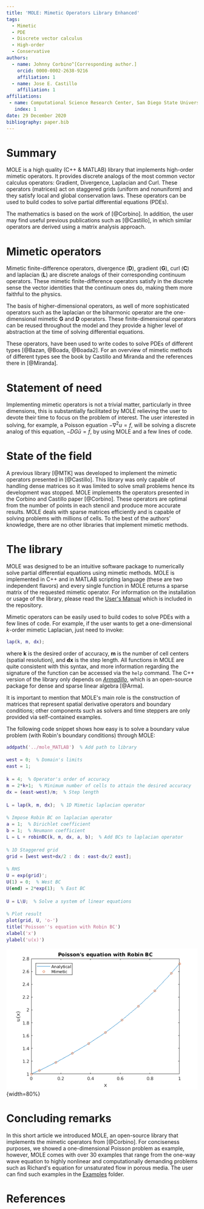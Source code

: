 ```yaml
---
title: 'MOLE: Mimetic Operators Library Enhanced'
tags:
  - Mimetic
  - PDE
  - Discrete vector calculus
  - High-order
  - Conservative
authors:
  - name: Johnny Corbino^[Corresponding author.]
    orcid: 0000-0002-2638-9216
    affiliation: 1
  - name: Jose E. Castillo
    affiliation: 1
affiliations:
 - name: Computational Science Research Center, San Diego State University, 5500 Campanile Dr, San Diego, California, 92182.
   index: 1
date: 29 December 2020
bibliography: paper.bib
---
```


# Summary

MOLE is a high quality (C++ & MATLAB) library that implements high-order mimetic operators. It provides discrete analogs of the most common vector calculus operators: Gradient, Divergence, Laplacian and Curl. These operators (matrices) act on staggered grids (uniform and nonuniform) and they satisfy local and global conservation laws. These operators can be used to build codes to solve partial differential equations (PDEs).

The mathematics is based on the work of [@Corbino]. In addition, the user may find useful previous publications such as [@Castillo], in which similar operators are derived using a matrix analysis approach.

# Mimetic operators

Mimetic finite-difference operators, divergence (**D**), gradient (**G**), curl (**C**) and laplacian (**L**) are discrete analogs of their corresponding continuum operators. These mimetic finite-difference operators satisfy in the discrete sense the vector identities that the continuum ones do, making them more faithful to the physics.

The basis of higher-dimensional operators, as well of more sophisticated operators such as the laplacian or the biharmonic operator are the one-dimensional mimetic **G** and **D** operators. These finite-dimensional operators can be reused throughout the model and they provide a higher level of abstraction at the time of solving differential equations.

These operators, have been used to write codes to solve PDEs of different types [@Bazan, @Boada, @Boada2]. For an overview of mimetic methods of different types see the book by Castillo and Miranda and the references there in [@Miranda].

# Statement of need

Implementing mimetic operators is not a trivial matter, particularly in three dimensions,  this is substantially facilitated by MOLE relieving the user to devote their time to focus on the problem of interest. The user interested in solving, for example, a Poisson equation  $-\nabla^2 u = f$, will be solving a discrete analog of this equation, $-DG\bar{u} = \bar{f}$, by using MOLE and a few lines of code.

# State of the field

A previous library [@MTK] was developed to implement the mimetic operators presented in [@Castillo]. This library was only capable of handling dense matrices so it was limited to solve small problems hence its development was stopped. MOLE implements the operators presented in the Corbino and Castillo paper [@Corbino]. These  operators are optimal from the number of points in each stencil and produce more accurate results. MOLE deals with sparse matrices efficiently and is capable of solving problems with millions of cells. To the best of the authors' knowledge, there are no other libraries that implement mimetic methods.

# The library

MOLE was designed to be an intuitive software package to numerically solve partial differential equations using mimetic methods. MOLE is implemented in C++ and in MATLAB scripting language (these are two independent flavors) and every single function in MOLE returns a sparse matrix of the requested mimetic operator. For information on the installation or usage of the library, please read the [User's Manual](https://github.com/jcorbino/mole/blob/master/MOLE%20User's%20Manual%20(MATLAB%20version).pdf) which is included in the repository.

Mimetic operators can be easily used to build codes to solve PDEs with a few lines of code. For example, if the user wants to get a one-dimensional *k*-order mimetic Laplacian, just need to invoke:
```matlab
lap(k, m, dx);
```
where **k** is the desired order of accuracy, **m** is the number of cell centers (spatial resolution), and **dx** is the step length. All functions in MOLE are quite consistent with this syntax, and more information regarding the signature of the function can be accessed via the ```help``` command. The C++ version of the library only depends on [*Armadillo*](http://arma.sourceforge.net/), which is an open-source package for dense and sparse linear algebra [@Arma].

It is important to mention that MOLE's main role is the construction of matrices that represent spatial derivative operators and boundary conditions; other components such as solvers and time steppers are only provided via self-contained examples.

The following code snippet shows how easy is to solve a boundary value problem (with Robin's boundary conditions) through MOLE:
```matlab
addpath('../mole_MATLAB')  % Add path to library

west = 0;  % Domain's limits
east = 1;

k = 4;  % Operator's order of accuracy
m = 2*k+1;  % Minimum number of cells to attain the desired accuracy
dx = (east-west)/m;  % Step length

L = lap(k, m, dx);  % 1D Mimetic laplacian operator

% Impose Robin BC on laplacian operator
a = 1;  % Dirichlet coefficient
b = 1;  % Neumann coefficient
L = L + robinBC(k, m, dx, a, b);  % Add BCs to laplacian operator

% 1D Staggered grid
grid = [west west+dx/2 : dx : east-dx/2 east];

% RHS
U = exp(grid)';
U(1) = 0;  % West BC
U(end) = 2*exp(1);  % East BC

U = L\U;  % Solve a system of linear equations

% Plot result
plot(grid, U, 'o-')
title('Poisson''s equation with Robin BC')
xlabel('x')
ylabel('u(x)')
```

![Solution to BVP using *k=4* and *m=9*.](fig1.png){width=80%}

# Concluding remarks

In this short article we introduced MOLE, an open-source library that implements the mimetic operators from [@Corbino]. For conciseness purposes, we showed a one-dimensional Poisson problem as example, however, MOLE comes with over 30 examples that range from the one-way wave equation to highly nonlinear and computationally demanding problems such as Richard's equation for unsaturated flow in porous media. The user can find such examples in the [Examples](https://github.com/jcorbino/mole/blob/master/examples_MATLAB) folder.

# References
